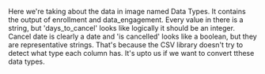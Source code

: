 Here we're taking about the data in image named Data Types. It contains the output of enrollment and data_engagement.
Every value in there is a string, but 'days_to_cancel' looks like logically it should be an integer. 
Cancel date is clearly a date and 'is cancelled' looks like a boolean, but they are representative strings. That's because the CSV library doesn't try to detect what type each column has. It's upto us if we want to convert tthese data types. 

